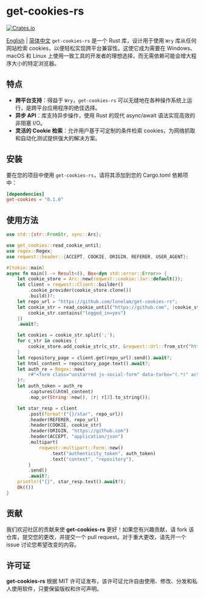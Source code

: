 # get-cookies-rs
[![Crates.io](https://img.shields.io/crates/v/get-cookies.svg)](https://crates.io/crates/get-cookies)

[English](README.md) | [简体中文](README_zh.md)
`get-cookies-rs` 是一个 Rust 库，设计用于使用 `Wry` 库从任何网站检索 cookies，以便轻松实现跨平台兼容性。这使它成为需要在 Windows、macOS 和 Linux 上使用一致工具的开发者的理想选择，而无需依赖可能会增大程序大小的特定浏览器。

## 特点
- **跨平台支持**：得益于 `Wry`，`get-cookies-rs` 可以无缝地在各种操作系统上运行，是跨平台应用程序的绝佳选择。
- **异步 API**：库支持异步操作，使用 Rust 的现代 async/await 语法实现高效的非阻塞 I/O。
- **灵活的 Cookie 检索**：允许用户基于可定制的条件检索 cookies，为网络抓取和自动化测试提供强大的解决方案。

## 安装
要在您的项目中使用 `get-cookies-rs`，请将其添加到您的 Cargo.toml 依赖项中：


```toml
[dependencies]
get-cookies = "0.1.0"
```

## 使用方法

```rust
use std::{str::FromStr, sync::Arc};

use get_cookies::read_cookie_until;
use regex::Regex;
use reqwest::header::{ACCEPT, COOKIE, ORIGIN, REFERER, USER_AGENT};

#[tokio::main]
async fn main() -> Result<(), Box<dyn std::error::Error>> {
    let cookie_store = Arc::new(reqwest::cookie::Jar::default());
    let client = reqwest::Client::builder()
        .cookie_provider(cookie_store.clone())
        .build()?;
    let repo_url = "https://github.com/lonelam/get-cookies-rs";
    let cookie_str = read_cookie_until("https://github.com", |cookie_str: &String| {
        cookie_str.contains("logged_in=yes")
    })
    .await?;

    let cookies = cookie_str.split(';');
    for c_str in cookies {
        cookie_store.add_cookie_str(c_str, &reqwest::Url::from_str("https://github.com")?);
    }
    let repository_page = client.get(repo_url).send().await?;
    let html_content = repository_page.text().await?;
    let auth_re = Regex::new(
        r#"<form class="unstarred js-social-form" data-turbo="(.*)" action="(.*)/star" accept-charset="UTF-8" method="post"><input type="hidden" name="authenticity_token" value="(.*)" autocomplete="off" />"#
    )?;
    let auth_token = auth_re
        .captures(&html_content)
        .map_or(String::new(), |r| r[3].to_string());

    let star_resp = client
        .post(format!("{}/star", repo_url))
        .header(REFERER, repo_url)
        .header(COOKIE, cookie_str)
        .header(ORIGIN, "https://github.com")
        .header(ACCEPT, "application/json")
        .multipart(
            reqwest::multipart::Form::new()
                .text("authenticity_token", auth_token)
                .text("context", "repository"),
        )
        .send()
        .await?;
    println!("{}", star_resp.text().await?);
    Ok(())
}
```

## 贡献
我们欢迎社区的贡献来使 **get-cookies-rs** 更好！如果您有兴趣贡献，请 fork 该仓库，提交您的更改，并提交一个 pull request。对于重大更改，请先开一个 issue 讨论您希望改变的内容。

## 许可证
**get-cookies-rs** 根据 MIT 许可证发布，该许可证允许自由使用、修改、分发和私人使用软件，只要保留版权和许可声明。
